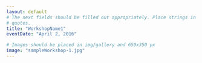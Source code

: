 ```yaml
---
layout: default
# The next fields should be filled out appropriately. Place strings in double
# quotes.
title: "WorkshopName1"
eventDate: "April 2, 2016"

# Images should be placed in img/gallery and 650x350 px 
image: "sampleWorkshop-1.jpg"
---
```


